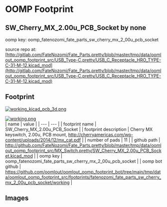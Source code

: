 # OOMP Footprint  
## SW_Cherry_MX_2.00u_PCB_Socket  by none  
  
oomp key: oomp_fatenozomi_fate_parts_sw_cherry_mx_2_00u_pcb_socket  
  
source repo at: [http://gitlab.com/FateNozomi/Fate_Parts.pretty/blob/master/tmp/data/oomlout_oomp_footprint_src/USB_Type-C.pretty/USB_C_Receptacle_HRO_TYPE-C-31-M-12.kicad_mod](http://gitlab.com/FateNozomi/Fate_Parts.pretty/blob/master/tmp/data/oomlout_oomp_footprint_src/USB_Type-C.pretty/USB_C_Receptacle_HRO_TYPE-C-31-M-12.kicad_mod)  
## Footprint  
  
[![working_kicad_pcb_3d.png](working_kicad_pcb_3d_600.png)](working_kicad_pcb_3d.png)  
  
[![working.png](working_600.png)](working.png)  
| name | value | 
| --- | --- | 
| footprint name | SW_Cherry_MX_2.00u_PCB_Socket | 
| footprint description | Cherry MX keyswitch, 2.00u, PCB mount, http://cherryamericas.com/wp-content/uploads/2014/12/mx_cat.pdf | 
| number of pads | 11 | 
| github path | http://github.com/FateNozomi/Fate_Parts.pretty/blob/master/tmp/data/oomlout_oomp_footprint_src/MX_Switch.pretty/SW_Cherry_MX_2.00u_PCB_Socket.kicad_mod | 
| oomp key | oomp_fatenozomi_fate_parts_sw_cherry_mx_2_00u_pcb_socket | 
| oomp bot github | https://github.com/oomlout/oomlout_oomp_footprint_bot/tree/main/tmp/data/oomlout_oomp_footprint_src/footprints/fatenozomi_fate_parts_sw_cherry_mx_2_00u_pcb_socket/working | 
## Images  
